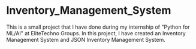 # Inventory_Management_System
This is a small project that I have done during my internship of "Python for ML/AI" at EliteTechno Groups. In this project, I have created an Inventory Management System and JSON Inventory Management System.
